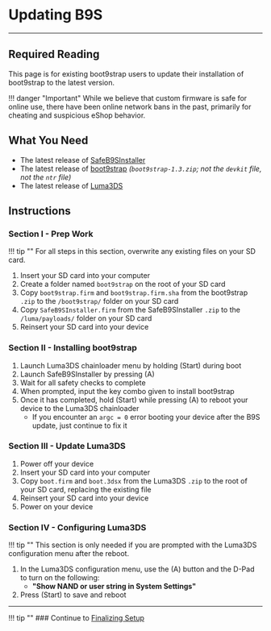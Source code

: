 # Updating B9S
---

## Required Reading

This page is for existing boot9strap users to update their installation of boot9strap to the latest version.

!!! danger "Important"
	While we believe that custom firmware is safe for online use, there have been online network bans in the past, primarily for cheating and suspicious eShop behavior.

## What You Need

* The latest release of [SafeB9SInstaller](https://github.com/d0k3/SafeB9SInstaller/releases/latest)
* The latest release of [boot9strap](https://github.com/SciresM/boot9strap/releases/latest) *(`boot9strap-1.3.zip`; not the `devkit` file, not the `ntr` file)*
* The latest release of [Luma3DS](https://github.com/LumaTeam/Luma3DS/releases/latest)

## Instructions

### Section I - Prep Work

!!! tip ""
	For all steps in this section, overwrite any existing files on your SD card.

1. Insert your SD card into your computer
1. Create a folder named `boot9strap` on the root of your SD card
1. Copy `boot9strap.firm` and `boot9strap.firm.sha` from the boot9strap `.zip` to the `/boot9strap/` folder on your SD card
1. Copy `SafeB9SInstaller.firm` from the SafeB9SInstaller `.zip` to the `/luma/payloads/` folder on your SD card
1. Reinsert your SD card into your device

### Section II - Installing boot9strap

1. Launch Luma3DS chainloader menu by holding (Start) during boot
1. Launch SafeB9SInstaller by pressing (A)
1. Wait for all safety checks to complete
1. When prompted, input the key combo given to install boot9strap
1. Once it has completed, hold (Start) while pressing (A) to reboot your device to the Luma3DS chainloader
    + If you encounter an `argc = 0` error booting your device after the B9S update, just continue to fix it

### Section III - Update Luma3DS

1. Power off your device
1. Insert your SD card into your computer
1. Copy `boot.firm` and `boot.3dsx` from the Luma3DS `.zip` to the root of your SD card, replacing the existing file
1. Reinsert your SD card into your device
1. Power on your device

### Section IV - Configuring Luma3DS

!!! tip ""
	This section is only needed if you are prompted with the Luma3DS configuration menu after the reboot.

1. In the Luma3DS configuration menu, use the (A) button and the D-Pad to turn on the following:    
    + **"Show NAND or user string in System Settings"**
1. Press (Start) to save and reboot

___

!!! tip ""
	### Continue to [Finalizing Setup](../finalizing-setup.md)
